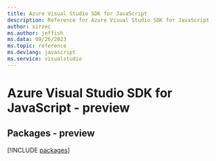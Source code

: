 ```yaml
---
title: Azure Visual Studio SDK for JavaScript
description: Reference for Azure Visual Studio SDK for JavaScript
author: xirzec
ms.author: jeffish
ms.data: 09/26/2023
ms.topic: reference
ms.devlang: javascript
ms.service: visualstudio
---
```

# Azure Visual Studio SDK for JavaScript - preview
## Packages - preview
[!INCLUDE [packages](visual-studio-index.md)]